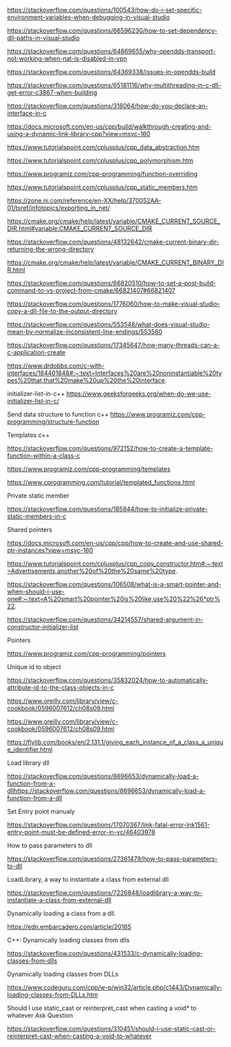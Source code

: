 https://stackoverflow.com/questions/100543/how-do-i-set-specific-environment-variables-when-debugging-in-visual-studio

https://stackoverflow.com/questions/66596230/how-to-set-dependency-dll-paths-in-visual-studio

https://stackoverflow.com/questions/64869655/why-opendds-transport-not-working-when-nat-is-disabled-in-vpn

https://stackoverflow.com/questions/64369338/issues-in-opendds-build

https://stackoverflow.com/questions/65181116/why-multithreading-in-c-dll-get-error-c3867-when-building

https://stackoverflow.com/questions/318064/how-do-you-declare-an-interface-in-c

https://docs.microsoft.com/en-us/cpp/build/walkthrough-creating-and-using-a-dynamic-link-library-cpp?view=msvc-160

https://www.tutorialspoint.com/cplusplus/cpp_data_abstraction.htm 

https://www.tutorialspoint.com/cplusplus/cpp_polymorphism.htm 

https://www.programiz.com/cpp-programming/function-overriding 

https://www.tutorialspoint.com/cplusplus/cpp_static_members.htm 

https://zone.ni.com/reference/en-XX/help/370052AA-01/tsref/infotopics/exporting_in_net/ 

https://cmake.org/cmake/help/latest/variable/CMAKE_CURRENT_SOURCE_DIR.html#variable:CMAKE_CURRENT_SOURCE_DIR 

https://stackoverflow.com/questions/48132642/cmake-current-binary-dir-returning-the-wrong-directory 

https://cmake.org/cmake/help/latest/variable/CMAKE_CURRENT_BINARY_DIR.html 

https://stackoverflow.com/questions/66820510/how-to-set-a-post-build-command-to-vs-project-from-cmake/66821407#66821407 

https://stackoverflow.com/questions/1776060/how-to-make-visual-studio-copy-a-dll-file-to-the-output-directory 

https://stackoverflow.com/questions/553548/what-does-visual-studio-mean-by-normalize-inconsistent-line-endings/553560 

https://stackoverflow.com/questions/17345647/how-many-threads-can-a-c-application-create 

https://www.drdobbs.com/c-with-interfaces/184401848#:~:text=Interfaces%20are%20noninstantiable%20types%20that,that%20make%20up%20the%20interface. 

initializer-list-in-c++
https://www.geeksforgeeks.org/when-do-we-use-initializer-list-in-c/ 

Send data structure to function c++ 
https://www.programiz.com/cpp-programming/structure-function 

Templates c++ 

https://stackoverflow.com/questions/972152/how-to-create-a-template-function-within-a-class-c 

https://www.programiz.com/cpp-programming/templates 

https://www.cprogramming.com/tutorial/templated_functions.html 

Private static member 

https://stackoverflow.com/questions/185844/how-to-initialize-private-static-members-in-c 

Shared pointers 

https://docs.microsoft.com/en-us/cpp/cpp/how-to-create-and-use-shared-ptr-instances?view=msvc-160 

https://www.tutorialspoint.com/cplusplus/cpp_copy_constructor.htm#:~:text=Advertisements,another%20of%20the%20same%20type. 

https://stackoverflow.com/questions/106508/what-is-a-smart-pointer-and-when-should-i-use-one#:~:text=A%20smart%20pointer%20is%20like,use%20%22%26*ptr%22. 

https://stackoverflow.com/questions/34214557/shared-argument-in-constructor-initializer-list 

Pointers 

https://www.programiz.com/cpp-programming/pointers 

Unique id to object 

https://stackoverflow.com/questions/35832024/how-to-automatically-attribute-id-to-the-class-objects-in-c 

https://www.oreilly.com/library/view/c-cookbook/0596007612/ch08s09.html 

https://www.oreilly.com/library/view/c-cookbook/0596007612/ch08s09.html 

https://flylib.com/books/en/2.131.1/giving_each_instance_of_a_class_a_unique_identifier.html 

Load library dll 

https://stackoverflow.com/questions/8696653/dynamically-load-a-function-from-a-dllhttps://stackoverflow.com/questions/8696653/dynamically-load-a-function-from-a-dll 

Set Entry point manualy  

https://stackoverflow.com/questions/17070367/link-fatal-error-lnk1561-entry-point-must-be-defined-error-in-vc/46403978 

How to pass parameters to dll 

https://stackoverflow.com/questions/27361479/how-to-pass-parameters-to-dll 

LoadLibrary, a way to instantiate a class from external dll 

https://stackoverflow.com/questions/7226848/loadlibrary-a-way-to-instantiate-a-class-from-external-dll 

Dynamically loading a class from a dll. 

https://edn.embarcadero.com/article/20165 

C++: Dynamically loading classes from dlls 

https://stackoverflow.com/questions/431533/c-dynamically-loading-classes-from-dlls 

Dynamically loading classes from DLLs 

https://www.codeguru.com/cpp/w-p/win32/article.php/c1443/Dynamically-loading-classes-from-DLLs.htm 

Should I use static_cast or reinterpret_cast when casting a void* to whatever Ask Question 

https://stackoverflow.com/questions/310451/should-i-use-static-cast-or-reinterpret-cast-when-casting-a-void-to-whatever 
